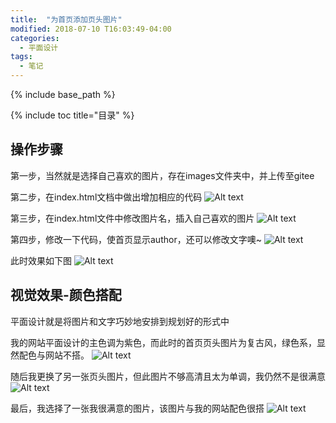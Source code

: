 ```yaml
---
title:  "为首页添加页头图片"
modified: 2018-07-10 T16:03:49-04:00
categories: 
  - 平面设计
tags:
  - 笔记
---
```


{% include base_path %}

{% include toc title="目录" %}


## 操作步骤
第一步，当然就是选择自己喜欢的图片，存在images文件夹中，并上传至gitee

第二步，在index.html文档中做出增加相应的代码
![Alt text](https://gitee.com/NFUNM171061397/minimal-mistakes/raw/master/images/%E5%B9%B3%E9%9D%A2%E8%AE%BE%E8%AE%A121.png)

第三步，在index.html文件中修改图片名，插入自己喜欢的图片
![Alt text](https://gitee.com/NFUNM171061397/minimal-mistakes/raw/master/images/%E5%B9%B3%E9%9D%A2%E8%AE%BE%E8%AE%A122.png)

第四步，修改一下代码，使首页显示author，还可以修改文字噢~
![Alt text](https://gitee.com/NFUNM171061397/minimal-mistakes/raw/master/images/%E5%B9%B3%E9%9D%A2%E8%AE%BE%E8%AE%A123.png)

此时效果如下图
![Alt text](https://gitee.com/NFUNM171061397/minimal-mistakes/raw/master/images/%E5%B9%B3%E9%9D%A2%E8%AE%BE%E8%AE%A124.png)

## 视觉效果-颜色搭配

平面设计就是将图片和文字巧妙地安排到规划好的形式中

我的网站平面设计的主色调为紫色，而此时的首页页头图片为复古风，绿色系，显然配色与网站不搭。
![Alt text](https://gitee.com/NFUNM171061397/minimal-mistakes/raw/master/images/%E5%B9%B3%E9%9D%A2%E8%AE%BE%E8%AE%A124.png)

随后我更换了另一张页头图片，但此图片不够高清且太为单调，我仍然不是很满意
![Alt text](https://gitee.com/NFUNM171061397/minimal-mistakes/raw/master/images/%E5%B9%B3%E9%9D%A2%E8%AE%BE%E8%AE%A125.png)

最后，我选择了一张我很满意的图片，该图片与我的网站配色很搭
![Alt text](https://gitee.com/NFUNM171061397/minimal-mistakes/raw/master/images/%E5%B9%B3%E9%9D%A2%E8%AE%BE%E8%AE%A126.png)
